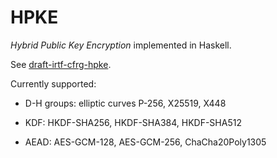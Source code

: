 # HPKE

_Hybrid Public Key Encryption_ implemented in Haskell.

See [draft-irtf-cfrg-hpke](https://tools.ietf.org/html/draft-irtf-cfrg-hpke).

Currently supported:

- D-H groups: elliptic curves P-256, X25519, X448

- KDF: HKDF-SHA256, HKDF-SHA384, HKDF-SHA512

- AEAD: AES-GCM-128, AES-GCM-256, ChaCha20Poly1305
